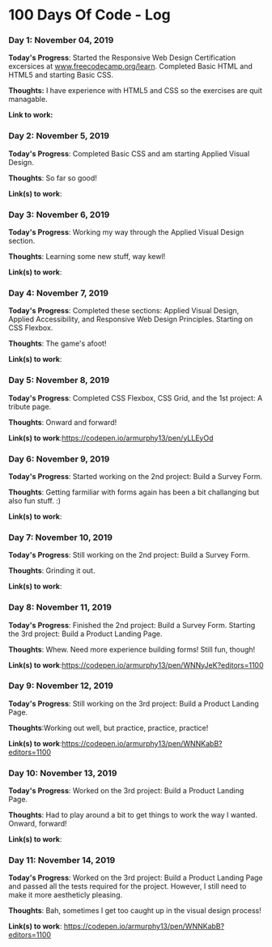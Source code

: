 # 100 Days Of Code - Log

### Day 1: November 04, 2019

**Today's Progress**: Started the Responsive Web Design Certification excersices at www.freecodecamp.org/learn. Completed Basic HTML and HTML5 and starting Basic CSS.

**Thoughts:** I have experience with HTML5 and CSS so the exercises are quit managable.

**Link to work:**

### Day 2: November 5, 2019 

**Today's Progress**: Completed Basic CSS and am starting Applied Visual Design. 

**Thoughts**: So far so good!

**Link(s) to work**: 

### Day 3: November 6, 2019 

**Today's Progress**: Working my way through the Applied Visual Design section. 

**Thoughts**: Learning some new stuff, way kewl!

**Link(s) to work**: 

### Day 4: November 7, 2019 

**Today's Progress**: Completed these sections: Applied Visual Design, Applied Accessibility, and Responsive Web Design Principles. Starting on CSS Flexbox.   

**Thoughts**: The game's afoot!

**Link(s) to work**:

### Day 5: November 8, 2019 

**Today's Progress**: Completed CSS Flexbox, CSS Grid, and the 1st project: A tribute page.   

**Thoughts**: Onward and forward!

**Link(s) to work**:https://codepen.io/armurphy13/pen/yLLEyOd

### Day 6: November 9, 2019 

**Today's Progress**: Started working on the 2nd project: Build a Survey Form.   

**Thoughts**: Getting farmiliar with forms again has been a bit challanging but also fun stuff. :)

**Link(s) to work**:

### Day 7: November 10, 2019 

**Today's Progress**: Still working on the 2nd project: Build a Survey Form.   

**Thoughts**: Grinding it out.

**Link(s) to work**:

### Day 8: November 11, 2019 

**Today's Progress**: Finished the 2nd project: Build a Survey Form. Starting the 3rd project: Build a Product Landing Page.   

**Thoughts**: Whew. Need more experience building forms! Still fun, though!

**Link(s) to work**:https://codepen.io/armurphy13/pen/WNNyJeK?editors=1100

### Day 9: November 12, 2019 

**Today's Progress**: Still working on the 3rd project: Build a Product Landing Page.   

**Thoughts**:Working out well, but practice, practice, practice!

**Link(s) to work**:https://codepen.io/armurphy13/pen/WNNKabB?editors=1100

### Day 10: November 13, 2019 

**Today's Progress**: Worked on the 3rd project: Build a Product Landing Page.   

**Thoughts**: Had to play around a bit to get things to work the way I wanted. Onward, forward!

**Link(s) to work**:

### Day 11: November 14, 2019 

**Today's Progress**: Worked on the 3rd project: Build a Product Landing Page and passed all the tests required for the project. However, I still need to make it more aestheticly pleasing.  

**Thoughts**: Bah, sometimes I get too caught up in the visual design process! 

**Link(s) to work**: https://codepen.io/armurphy13/pen/WNNKabB?editors=1100
